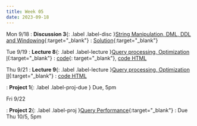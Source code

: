 ```yaml
---
title: Week 05
date: 2023-09-18
---
```


Mon 9/18
: **Discussion 3**{: .label .label-disc }[String Manipulation, DML, DDL and Windowing](https://drive.google.com/file/d/1uAEJ_D7lZjH8nmNTNm-wAZmmFClRH7Dv/view){:target="\_blank"}
  : [Solution](https://drive.google.com/file/d/1SyrtTmOA0up0yvHdN-pIi09ejzVPo-Q-/view?usp=drive_link){:target="\_blank"}

Tue 9/19
: **Lecture 8**{: .label .label-lecture }[Query processing, Optimization I](https://docs.google.com/presentation/d/1FGSqSh7VUgvwxdelLmUX5qvZF_WKvtz_nuwrd7Tjc_I/edit?usp=sharing){:target="\_blank"}
  : [code](https://data101.datahub.berkeley.edu/hub/user-redirect/git-pull?repo=https%3A%2F%2Fgithub.com%2Fcal-data-eng%2Ffa23-materials&urlpath=lab%2Ftree%2Ffa23-materials%2Flecture%2Flec08%2Flec08.ipynb&branch=main){: target="\_blank"}, [code HTML](../../resources/assets/lectures/lec08/lec08.html)


Thu 9/21
: **Lecture 9**{: .label .label-lecture }[Query processing, Optimization II](https://docs.google.com/presentation/d/1hlEXzTnSW8JjPhRjXDHwoBPIiw68o7vSoPUUv3RTLu8/edit?usp=sharing){:target="\_blank"}
  : [code HTML](../../resources/assets/lectures/lec09/lec09.html)

: **Project 1**{: .label .label-proj-due } Due, 5pm

Fri 9/22

: **Project 2**{: .label .label-proj }[Query Performance](https://data101.datahub.berkeley.edu/hub/user-redirect/git-pull?repo=https%3A%2F%2Fgithub.com%2Fcal-data-eng%2Ffa23-materials&urlpath=lab%2Ftree%2Ffa23-materials%2Fproj%2Fproj2%2Fproj2.ipynb&branch=main){:target="\_blank"}
  : Due Thu 10/5, 5pm
